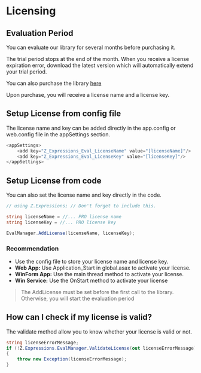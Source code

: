 # Licensing

## Evaluation Period
You can evaluate our library for several months before purchasing it.

The trial period stops at the end of the month. When you receive a license expiration error, download the latest version which will automatically extend your trial period.

You can also purchase the library [here](/pricing)

Upon purchase, you will receive a license name and a license key.

## Setup License from config file
The license name and key can be added directly in the app.config or web.config file in the appSettings section.


```csharp
<appSettings>
	<add key="Z_Expressions_Eval_LicenseName" value="[licenseName]"/>
	<add key="Z_Expressions_Eval_LicenseKey" value="[licenseKey]"/>
</appSettings>
```

## Setup License from code
You can also set the license name and key directly in the code.


```csharp
// using Z.Expressions; // Don't forget to include this.

string licenseName = //... PRO license name
string licenseKey = //... PRO license key

EvalManager.AddLicense(licenseName, licenseKey);
```

### Recommendation
- Use the config file to store your license name and license key.
- **Web App:** Use Application_Start in global.asax to activate your license.
- **WinForm App:** Use the main thread method to activate your license.
- **Win Service:** Use the OnStart method to activate your license

> The AddLicense must be set before the first call to the library. Otherwise, you will start the evaluation period

## How can I check if my license is valid?
The validate method allow you to know whether your license is valid or not.

```csharp
string licenseErrorMessage;
if (!Z.Expressions.EvalManager.ValidateLicense(out licenseErrorMessage))
{
    throw new Exception(licenseErrorMessage);
}
```
